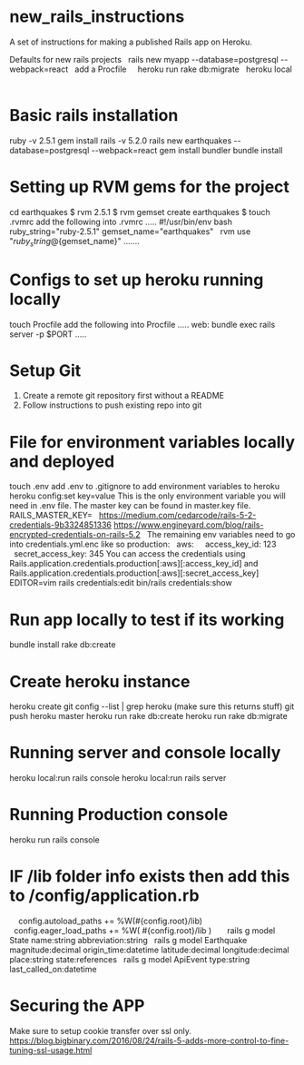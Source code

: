 # new_rails_instructions
A set of instructions for making a published Rails app on Heroku.

Defaults for new rails projects
 
rails new myapp --database=postgresql --webpack=react
 
add a Procfile
 
 
heroku run rake db:migrate
 
heroku local 
 
 
# Basic rails installation
ruby -v 2.5.1
gem install rails -v 5.2.0
rails new earthquakes --database=postgresql --webpack=react
gem install bundler
bundle install
 
# Setting up RVM gems for the project
cd earthquakes
$ rvm 2.5.1
$ rvm gemset create earthquakes
$ touch .rvmrc
add the following into .rvmrc .....
#!/usr/bin/env bash
 
ruby_string="ruby-2.5.1"
gemset_name="earthquakes"
 
rvm use "${ruby_string}@${gemset_name}"
.......
 
# Configs to set up heroku running locally
touch Procfile
add the following into Procfile .....
web: bundle exec rails server -p $PORT
.....
 
# Setup Git
1. Create a remote git repository first without a README
2. Follow instructions to push existing repo into git
 
# File for environment variables locally and deployed
touch .env
add .env to .gitignore
to add environment variables to heroku
heroku config:set key=value
This is the only environment variable you will need in .env file. The master key can be found in master.key file.
RAILS_MASTER_KEY=<entermasterkey>
 
https://medium.com/cedarcode/rails-5-2-credentials-9b3324851336
https://www.engineyard.com/blog/rails-encrypted-credentials-on-rails-5.2
 
The remaining env variables need to go into credentials.yml.enc like so
production:
  aws:
    access_key_id: 123
    secret_access_key: 345
You can access the credentials using Rails.application.credentials.production[:aws][:access_key_id] and Rails.application.credentials.production[:aws][:secret_access_key]
 
EDITOR=vim rails credentials:edit
bin/rails credentials:show
 
 
 
# Run app locally to test if its working
bundle install
rake db:create
 
# Create heroku instance
heroku create
git config --list | grep heroku (make sure this returns stuff)
git push heroku master
heroku run rake db:create
heroku run rake db:migrate
 
# Running server and console locally
heroku local:run rails console
heroku local:run rails server
 
# Running Production console
heroku run rails console
 
 
# IF /lib folder info exists then add this to /config/application.rb
    config.autoload_paths += %W(#{config.root}/lib)
    config.eager_load_paths += %W( #{config.root}/lib )
 
 
 
rails g model State name:string abbreviation:string
 
rails g model Earthquake magnitude:decimal origin_time:datetime latitude:decimal longitude:decimal place:string state:references
 
rails g model ApiEvent type:string last_called_on:datetime
 
 
# Securing the APP
Make sure to setup cookie transfer over ssl only.
https://blog.bigbinary.com/2016/08/24/rails-5-adds-more-control-to-fine-tuning-ssl-usage.html
